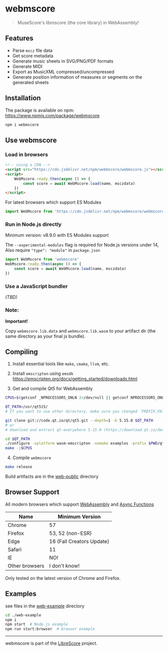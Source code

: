 
# webmscore

> MuseScore's libmscore (the core library) in WebAssembly!  

## Features

* Parse `mscz` file data
* Get score metadata
* Generate music sheets in SVG/PNG/PDF formats
* Generate MIDI
* Export as MusicXML compressed/uncompressed
* Generate position information of measures or segments on the generated sheets

## Installation

The package is available on npm: https://www.npmjs.com/package/webmscore

```sh
npm i webmscore
```

## Use webmscore

### Load in browsers

```html
<!-- using a CDN -->
<script src="https://cdn.jsdelivr.net/npm/webmscore/webmscore.js"></script>
<script>
    WebMscore.ready.then(async () => {
        const score = await WebMscore.load(name, msczdata)
    })
</script>
```

For latest browsers which support ES Modules

```js
import WebMscore from 'https://cdn.jsdelivr.net/npm/webmscore/webmscore.mjs'
```

### Run in Node.js directly

Minimum version: v8.9.0 with ES Modules support

The `--experimental-modules` flag is required for Node.js versions under 14,  
Also require `"type": "module"` in `package.json`

```js
import WebMscore from 'webmscore'
WebMscore.ready.then(async () => {
    const score = await WebMscore.load(name, msczdata)
})
```

### Use a JavaScript bundler

*(TBD)*

### Note: 

**Important!**

Copy `webmscore.lib.data` and `webmscore.lib.wasm` to your artifact dir (the same directory as your final js bundle).

## Compiling

1. Install essential tools like `make`, `cmake`, `llvm`, etc.

2. Install `emscripten` using `emsdk`
https://emscripten.org/docs/getting_started/downloads.html

3. Get and compile Qt5 for WebAssembly

```sh
CPUS=$(getconf _NPROCESSORS_ONLN 2>/dev/null || getconf NPROCESSORS_ONLN 2>/dev/null || 8)

QT_PATH=/usr/qt515/
# If you want to use other directory, make sure you changed `PREFIX_PATH` to your Qt5WASM installation dir in the Makefile

git clone git://code.qt.io/qt/qt5.git --depth=1 -b 5.15.0 $QT_PATH
# or
# download and extract qt-everywhere 5.15.0 (https://download.qt.io/development_releases/qt/5.15/5.15.0-rc/single/ later https://download.qt.io/official_releases/qt/5.15/5.15.0/single/)

cd $QT_PATH
./configure -xplatform wasm-emscripten -nomake examples -prefix $PWD/qtbase
make -j$CPUS
```

4. Compile `webmscore`

```sh
make release
```

Build artifacts are in the [web-public](./web-public) directory

## Browser Support 

All modern browsers which support [WebAssembly](https://caniuse.com/#feat=wasm) and [Async Functions](https://caniuse.com/#feat=async-functions)

| Name | Minimum Version |
|---|---|
| Chrome | 57 |
| Firefox | 53, 52 (non-ESR) |
| Edge | 16 (Fall Creators Update) |
| Safari | 11 |
| IE | NO! |
| Other browsers | I don't know! |

Only tested on the latest version of Chrome and Firefox.

## Examples

see files in the [web-example](./web-example) directory

```sh
cd ./web-example
npm i
npm start  # Node.js example
npm run start:browser  # browser example
```

---

webmscore is part of the [LibreScore](https://github.com/LibreScore/) project.
